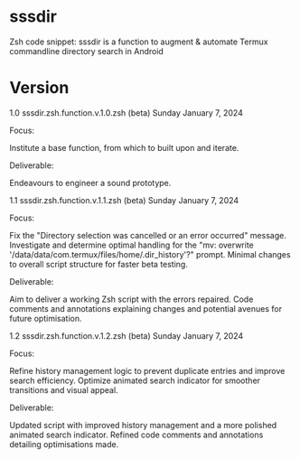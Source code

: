 # sssdir

Zsh code snippet: sssdir is a function to augment &amp; automate Termux commandline 
directory search in Android

# Version

1.0	sssdir.zsh.function.v.1.0.zsh (beta)	Sunday January 7, 2024

Focus:				

Institute a base function, from which to built upon and iterate. 

Deliverable:	

Endeavours to engineer a sound prototype. 

1.1	sssdir.zsh.function.v.1.1.zsh (beta)	Sunday January 7, 2024

Focus:				

Fix the "Directory selection was cancelled or an error occurred" message.
Investigate and determine optimal handling for the "mv: 
overwrite '/data/data/com.termux/files/home/.dir_history'?" prompt.
Minimal changes to overall script structure for faster beta testing. 
           
Deliverable:	

Aim to deliver a working Zsh script with the errors repaired. Code comments and 
annotations explaining changes and potential avenues for future optimisation. 


1.2	sssdir.zsh.function.v.1.2.zsh (beta)	Sunday January 7, 2024

Focus:				

Refine history management logic to prevent duplicate entries and improve 
search efficiency. Optimize animated search indicator for smoother transitions 
and visual appeal.
          
Deliverable:	

Updated script with improved history management and a more polished animated 
search indicator. Refined code comments and annotations detailing optimisations made.

